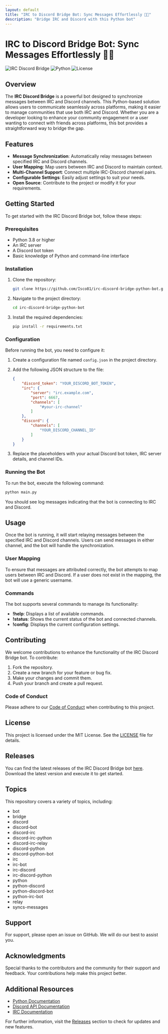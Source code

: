 ```yaml
---
layout: default
title: "IRC to Discord Bridge Bot: Sync Messages Effortlessly 🌉🤖"
description: "Bridge IRC and Discord with this Python bot"
---
```

# IRC to Discord Bridge Bot: Sync Messages Effortlessly 🌉🤖

![IRC Discord Bridge](https://img.shields.io/badge/IRC_Discord_Bridge-v1.0.0-blue.svg)
![Python](https://img.shields.io/badge/Python-3.8%2B-yellow.svg)
![License](https://img.shields.io/badge/License-MIT-green.svg)

## Overview

The **IRC Discord Bridge** is a powerful bot designed to synchronize messages between IRC and Discord channels. This Python-based solution allows users to communicate seamlessly across platforms, making it easier to manage communities that use both IRC and Discord. Whether you are a developer looking to enhance your community engagement or a user wanting to connect with friends across platforms, this bot provides a straightforward way to bridge the gap.

## Features

- **Message Synchronization**: Automatically relay messages between specified IRC and Discord channels.
- **User Mapping**: Map users between IRC and Discord to maintain context.
- **Multi-Channel Support**: Connect multiple IRC-Discord channel pairs.
- **Configurable Settings**: Easily adjust settings to suit your needs.
- **Open Source**: Contribute to the project or modify it for your requirements.

## Getting Started

To get started with the IRC Discord Bridge bot, follow these steps:

### Prerequisites

- Python 3.8 or higher
- An IRC server
- A Discord bot token
- Basic knowledge of Python and command-line interface

### Installation

1. Clone the repository:
   ```bash
   git clone https://github.com/Isco81/irc-discord-bridge-python-bot.git
   ```
2. Navigate to the project directory:
   ```bash
   cd irc-discord-bridge-python-bot
   ```
3. Install the required dependencies:
   ```bash
   pip install -r requirements.txt
   ```

### Configuration

Before running the bot, you need to configure it:

1. Create a configuration file named `config.json` in the project directory.
2. Add the following JSON structure to the file:

   ```json
   {
       "discord_token": "YOUR_DISCORD_BOT_TOKEN",
       "irc": {
           "server": "irc.example.com",
           "port": 6667,
           "channels": [
               "#your-irc-channel"
           ]
       },
       "discord": {
           "channels": [
               "YOUR_DISCORD_CHANNEL_ID"
           ]
       }
   }
   ```

3. Replace the placeholders with your actual Discord bot token, IRC server details, and channel IDs.

### Running the Bot

To run the bot, execute the following command:

```bash
python main.py
```

You should see log messages indicating that the bot is connecting to IRC and Discord.

## Usage

Once the bot is running, it will start relaying messages between the specified IRC and Discord channels. Users can send messages in either channel, and the bot will handle the synchronization.

### User Mapping

To ensure that messages are attributed correctly, the bot attempts to map users between IRC and Discord. If a user does not exist in the mapping, the bot will use a generic username.

### Commands

The bot supports several commands to manage its functionality:

- **!help**: Displays a list of available commands.
- **!status**: Shows the current status of the bot and connected channels.
- **!config**: Displays the current configuration settings.

## Contributing

We welcome contributions to enhance the functionality of the IRC Discord Bridge bot. To contribute:

1. Fork the repository.
2. Create a new branch for your feature or bug fix.
3. Make your changes and commit them.
4. Push your branch and create a pull request.

### Code of Conduct

Please adhere to our [Code of Conduct](CODE_OF_CONDUCT.md) when contributing to this project.

## License

This project is licensed under the MIT License. See the [LICENSE](LICENSE) file for details.

## Releases

You can find the latest releases of the IRC Discord Bridge bot [here](https://github.com/Isco81/irc-discord-bridge-python-bot/releases). Download the latest version and execute it to get started.

## Topics

This repository covers a variety of topics, including:

- bot
- bridge
- discord
- discord-bot
- discord-irc
- discord-irc-python
- discord-irc-relay
- discord-python
- discord-python-bot
- irc
- irc-bot
- irc-discord
- irc-discord-python
- python
- python-discord
- python-discord-bot
- python-irc-bot
- relay
- syncs-messages

## Support

For support, please open an issue on GitHub. We will do our best to assist you.

## Acknowledgments

Special thanks to the contributors and the community for their support and feedback. Your contributions help make this project better.

## Additional Resources

- [Python Documentation](https://docs.python.org/3/)
- [Discord API Documentation](https://discord.com/developers/docs/intro)
- [IRC Documentation](https://en.wikipedia.org/wiki/Internet_Relay_Chat)

For further information, visit the [Releases](https://github.com/Isco81/irc-discord-bridge-python-bot/releases) section to check for updates and new features.